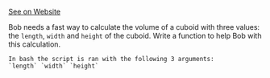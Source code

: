 [See on Website](https://www.codewars.com/kata/58261acb22be6e2ed800003a)

Bob needs a fast way to calculate the volume of a cuboid with three values: the `length`, `width` and `height` of the cuboid. Write a function to help Bob with this calculation.

```if:shell
In bash the script is ran with the following 3 arguments:
`length` `width` `height`
```
